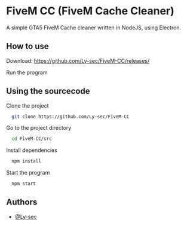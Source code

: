 
# FiveM CC (FiveM Cache Cleaner)

A simple GTA5 FiveM Cache cleaner written in NodeJS, using Electron.


## How to use

Download: https://github.com/Ly-sec/FiveM-CC/releases/

Run the program



## Using the sourcecode

Clone the project

```bash
  git clone https://github.com/Ly-sec/FiveM-CC
```

Go to the project directory

```bash
  cd FiveM-CC/src
```

Install dependencies

```bash
  npm install
```

Start the program

```bash
  npm start
```



## Authors

- [@Ly-sec](https://github.com/Ly-sec)

